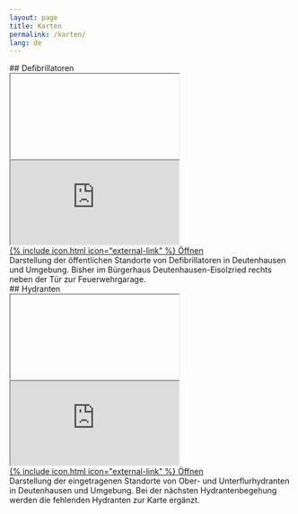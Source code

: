 ```yaml
---
layout: page
title: Karten
permalink: /karten/
lang: de
---
```


<div class="row">

<div class="col-md-6" markdown="1">
## Defibrillatoren
<div class="embed-responsive embed-responsive-16by9">
  <iframe class="lazy embed-responsive-item" sandbox="allow-popups allow-scripts allow-forms allow-same-origin" data-src="https://overpass-turbo.eu/map.html?Q=%2F*%0AThis%20is%20an%20example%20Overpass%20query.%0ATry%20it%20out%20by%20pressing%20the%20Run%20button%20above!%0AYou%20can%20find%20more%20examples%20with%20the%20Load%20tool.%0A*%2F%0Anode%0A%20%20%5Bemergency%3Ddefibrillator%5D%0A%20%20(48.236850834935034%2C11.31540298461914%2C48.273082367389634%2C11.375741958618164)%3B%0Aout%3B" marginwidth="0" marginheight="0" scrolling="no"></iframe>
  <noscript>
    <iframe class="embed-responsive-item" sandbox="allow-popups allow-scripts allow-forms allow-same-origin" src="https://overpass-turbo.eu/map.html?Q=%2F*%0AThis%20is%20an%20example%20Overpass%20query.%0ATry%20it%20out%20by%20pressing%20the%20Run%20button%20above!%0AYou%20can%20find%20more%20examples%20with%20the%20Load%20tool.%0A*%2F%0Anode%0A%20%20%5Bemergency%3Ddefibrillator%5D%0A%20%20(48.236850834935034%2C11.31540298461914%2C48.273082367389634%2C11.375741958618164)%3B%0Aout%3B" marginwidth="0" marginheight="0" scrolling="no"></iframe>
  </noscript>
</div>
<div class="chart-pop">
<a target="_blank" title="Hydrantenkarte in einem neuen Fenster öffnen" href="https://overpass-turbo.eu/map.html?Q=%2F*%0AThis%20is%20an%20example%20Overpass%20query.%0ATry%20it%20out%20by%20pressing%20the%20Run%20button%20above!%0AYou%20can%20find%20more%20examples%20with%20the%20Load%20tool.%0A*%2F%0Anode%0A%20%20%5Bemergency%3Ddefibrillator%5D%0A%20%20(48.236850834935034%2C11.31540298461914%2C48.273082367389634%2C11.375741958618164)%3B%0Aout%3B">{% include icon.html icon="external-link" %} Öffnen</a>
</div>
<div class="chart-info">
Darstellung der öffentlichen Standorte von Defibrillatoren in Deutenhausen und Umgebung. Bisher im Bürgerhaus Deutenhausen-Eisolzried rechts neben der Tür zur Feuerwehrgarage.
</div>
</div>

<div class="col-md-6" markdown="1">
## Hydranten
<div class="embed-responsive embed-responsive-16by9">
  <iframe class="lazy embed-responsive-item" sandbox="allow-popups allow-scripts allow-forms allow-same-origin" data-src="https://overpass-turbo.eu/map.html?Q=%2F*%0AThis%20is%20an%20example%20Overpass%20query.%0ATry%20it%20out%20by%20pressing%20the%20Run%20button%20above!%0AYou%20can%20find%20more%20examples%20with%20the%20Load%20tool.%0A*%2F%0Anode%0A%20%20%5Bemergency%3Dfire_hydrant%5D%0A%20%20(48.236850834935034%2C11.31540298461914%2C48.273082367389634%2C11.375741958618164)%3B%0Aout%3B" marginwidth="0" marginheight="0" scrolling="no"></iframe>
  <noscript>
    <iframe class="embed-responsive-item" sandbox="allow-popups allow-scripts allow-forms allow-same-origin" src="https://overpass-turbo.eu/map.html?Q=%2F*%0AThis%20is%20an%20example%20Overpass%20query.%0ATry%20it%20out%20by%20pressing%20the%20Run%20button%20above!%0AYou%20can%20find%20more%20examples%20with%20the%20Load%20tool.%0A*%2F%0Anode%0A%20%20%5Bemergency%3Dfire_hydrant%5D%0A%20%20(48.236850834935034%2C11.31540298461914%2C48.273082367389634%2C11.375741958618164)%3B%0Aout%3B" marginwidth="0" marginheight="0" scrolling="no"></iframe>
  </noscript>
</div>
<div class="chart-pop">
<a target="_blank" title="Hydrantenkarte in einem neuen Fenster öffnen" href="https://overpass-turbo.eu/map.html?Q=%2F*%0AThis%20is%20an%20example%20Overpass%20query.%0ATry%20it%20out%20by%20pressing%20the%20Run%20button%20above!%0AYou%20can%20find%20more%20examples%20with%20the%20Load%20tool.%0A*%2F%0Anode%0A%20%20%5Bemergency%3Dfire_hydrant%5D%0A%20%20(48.236850834935034%2C11.31540298461914%2C48.273082367389634%2C11.375741958618164)%3B%0Aout%3B">{% include icon.html icon="external-link" %} Öffnen</a>
</div>
<div class="chart-info">
Darstellung der eingetragenen Standorte von Ober- und Unterflurhydranten in Deutenhausen und Umgebung. Bei der nächsten Hydrantenbegehung werden die fehlenden Hydranten zur Karte ergänzt.
</div>
</div>

</div>
